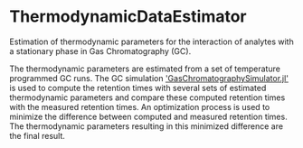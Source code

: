 # ThermodynamicDataEstimator
Estimation of thermodynamic parameters for the interaction of analytes with a stationary phase in Gas Chromatography (GC).

The thermodynamic parameters are estimated from a set of temperature programmed GC runs. The GC simulation ['GasChromatographySimulator.jl'](https://github.com/JanLeppert/GasChromatographySimulator.jl) is used to compute the retention times with several sets of estimated thermodynamic parameters and compare these computed retention times with the measured retention times. An optimization process is used to minimize the difference between computed and measured retention times. The thermodynamic parameters resulting in this minimized difference are the final result.  
